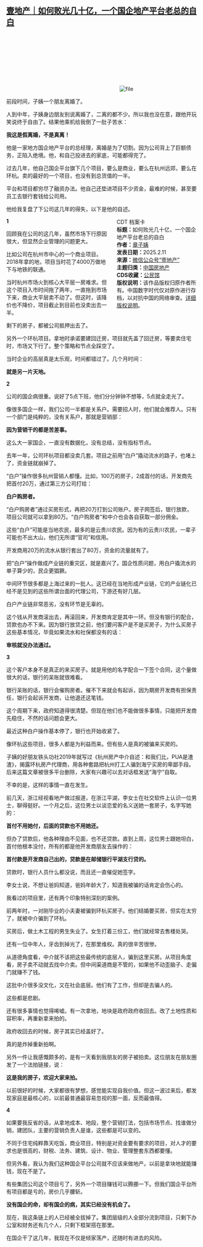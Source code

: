 <!--1739262415000-->
[壹地产｜如何败光几十亿，一个国企地产平台老总的自白](https://chinadigitaltimes.net/chinese/715753.html)
------

<p><img decoding="async" src="data:image/svg+xml,%3Csvg%20xmlns='http://www.w3.org/2000/svg'%20viewBox='0%200%200%200'%3E%3C/svg%3E" alt="file" data-lazy-src="https://chinadigitaltimes.net/chinese/files/2025/02/image-1739273270007.png"><noscript><img decoding="async" src="https://chinadigitaltimes.net/chinese/files/2025/02/image-1739273270007.png" alt="file"></noscript></p><p>前段时间，子姨一个朋友离婚了。</p><p>人到中年，子姨身边朋友别说离婚了，二离的都不少。所以我也没在意，跟他开玩笑说终于自由了。结果他乘机给我倒了一肚子苦水：</p><p><strong>我这是假离婚，不是真离！</strong></p><p>他是一家地方国企地产平台的总经理，离婚是为了切割。因为公司背上了巨额债务，正陷入绝境。他，和自己投进去的家底，可能都得完了。</p><p>过去几年，他自己国企平台旗下几个项目，要么是商业，要么在杭州远郊，要么在环杭。卖的最好的一个项目，也没有到总货值的一半。</p><p>平台和项目都穷尽了融资办法。他自己还垫进项目不少资金，最难的时候，甚至要员工去银行套钱给公司用。</p><p>他给我复盘了下公司这几年的得失，以下是他的自述。</p><div style="width:42%;float:right;padding-left:20px;"><div class="su-spoiler su-spoiler-style-fancy su-spoiler-icon-chevron-circle" data-scroll-offset="0" data-anchor-in-url="no"><div class="su-spoiler-title" tabindex="0" role="button"><span class="su-spoiler-icon"></span>CDT 档案卡</div><div class="su-spoiler-content su-u-clearfix su-u-trim"><strong>标题：</strong>如何败光几十亿，一个国企地产平台老总的自白<br><strong>作者：</strong><a href="https://chinadigitaltimes.net/space/壹地产" target="_blank">章子姨</a><br><strong>发表日期：</strong>2025.2.11<br><strong>来源：</strong><a href="https://web.archive.org/web/*/https://mp.weixin.qq.com/s/z36dT9zDhGh50k4SW0erAA" target="_blank">微信公众号“壹地产”</a><br><strong>主题归类：</strong><a href="https://chinadigitaltimes.net/space/中国房地产" target="_blank">中国房地产</a><br><strong>CDS收藏：</strong><a href="https://chinadigitaltimes.net/space/%E5%85%AC%E6%B0%91%E9%A6%86" target="_blank" rel="noopener">公民馆</a><br><strong>版权说明：</strong>该作品版权归原作者所有。中国数字时代仅对原作进行存档，以对抗中国的网络审查。<a href="https://chinadigitaltimes.net/chinese/copyright">详细版权说明</a>。</div></div></div><p><strong>1</strong></p><p>回顾我在公司的这几年，虽然市场下行原因很大，但显然企业管理的问题更大。</p><p>比如公司在杭州市中心的一个商业项目。2018年拿的地，项目当时花了4000万做地下与地铁的联通。</p><p>当时杭州市场火到核心大平层一房难求。但这个项目入市时间拖了两年，一直拖到市场下来，商业大平层卖不动了。但这时，该降价也不降价，项目截止到目前也没卖出去一半。</p><p>剩下的房子，都被公司抵押出去了。</p><p>另外一个环杭项目。拿地时承诺要建回迁房，项目就先盖了回迁房，等要卖住宅时，市场又下行了。整个策略和节点全踩空了。</p><p>当时企业的高层真是太乐观，时间都错过了。几个月时间：</p><p><strong>就是另一片天地。</strong></p><p><strong>2</strong></p><p>公司的国企病很重。说好了5点下班，他们分分钟钟不想等，5点就全走光了。</p><p>像很多国企一样，我们公司一半都是关系户。需要招人时，他们就会推荐人。只有一个部门是纯粹的，没有关系户，那就是营销部：</p><p><strong>因为营销干的都是苦差事。</strong></p><p>这么大一家国企，一直没有数据化，没有总结，没有指标节点。</p><p>去年一年，公司环杭项目都没卖几套。项目之前用“白户”撬动流水的路子，也堵上了，资金链就崩掉了。</p><p>“白户”操作很多杭州营销人都懂。比如，100万的房子，2成首付的话，开发商先把首付20万，通过第三方公司打给：</p><p><strong>白户购房者。</strong></p><p>“白户购房者”通过买房形式，再把20万打到公司账户。房子网签后，银行放款，项目公司就可以拿到80万。“白户购房者”和中介也会各自获取一部分佣金。</p><p>这些“白户”可能是当地农民，最多的是云贵川农民。因为有的云贵川农民，一辈子可能也不出大山，他们无所谓“官司”和信用。</p><p>开发商用20万的流水从银行套出了80万，资金的流量就有了。</p><p>把“白户”操作做成产业链的重灾区，就是嘉兴了。国企性质问题，用白户撬流水的单子算少的，民企更猖獗。</p><p>中间环节很多都是上海过来的一批人。这已经在当地形成产业链，它的产业链化已经不是见到的这些所谓台面的代理公司，下游还有好几层。</p><p>白户产业链非常恶劣，没有环节是无辜的。</p><p>这个钱从开发商滚出去，再滚回来，开发商肯定是其中一环。但没有银行的配合，贷款也办不下来。因为银行放贷之前，他们要问客户是不是买房子，为什么买房子这些基本情况，毕竟如果流水和社保都没有的话：</p><p><strong>审核就没办法通过。</strong></p><p><strong>3</strong></p><p>这个客户本身不是真正的来买房子。就是用他的名字配合一下签个合同，这个量做很大的话，银行的呆账就很难看。</p><p>银行呆账的话，银行会催购房者。催不下来就会有起诉，因为期房开发商有担保责任，银行会起诉开发商，让他退还这笔钱。</p><p>这个周期下来，政府知道得很清楚。但现在他们也不能做很多事情，只能把开发商先稳住，不然的话问题会更大。</p><p>最近这种白户操作基本停了，银行也开始收紧了。</p><p>像环杭这些项目，很多人都是为利益而来。但有些人是真的被骗来买房的。</p><p>子姨的好朋友铁头功社2019年就写过《杭州房产中介自述：和我们比，PUA是渣渣》，揭露环杭房产代理商，用各种套路把杭州打工人骗到海宁买房的卑鄙手段。后来这篇文章被很多平台删除，大家有兴趣可以去对话框发送“海宁”自取。</p><p>不幸的是，这样的事情一直在发生。</p><p>前几天，浙江经视看地产做过报道，在浙江平湖，李女士在社交软件上认识一位男士，聊得挺好。一个月之后，这位男士以谈恋爱的名义送她一套房子，名字写她的：</p><p><strong>首付不用她付，后面的贷款也不用她还。</strong></p><p>但办了贷款后，他各种理由不见面，也不还贷款。直到上周，这位男士跟她坦白，首付他根本没付，所有的都是他开发商朋友去操作的：</p><p><strong>首付款是开发商自己出的，贷款是在邮储银行平湖支行贷的。</strong></p><p>贷款时，银行人员什么都没说，而且还一直催促她签字。</p><p>李女士说，不想让爸妈知道，爸妈年龄大了，知道我被骗的话肯定会伤心的。</p><p>我看过的项目里，还有两个印象特别深刻的案例。</p><p>前两年时，一对刚毕业的小夫妻被骗到环杭买房子。他们结婚要买房，但实在太穷了，就被中介骗到了环杭。</p><p>买房后，做土木工程的男生失业了。女生打着三份工，他们就经常去售楼处哭。</p><p>还有一位中年人，牙齿到掉光了，在那里维权。真的很辛苦很惨。</p><p>从道德角度看，中介就不该把这些最传统的底层人，骗到这里买房。从项目角度看，房子卖不动就去找中介卖。但中间渠道商是不管的，如果他不动歪脑子、走偏门就赚不了钱。</p><p>这批中介很多没文化，又在社会底层。他们有了工作，但却是去骗人的。</p><p>这些都是悲剧。</p><p>还有很多事情也觉得唏嘘。有一次拿地，地块是政府政府收回去。改了土地性质和容积率，再重新拿来拍的。</p><p>政府收回去的时候，房子其实已经盖好了。</p><p>真的是炸掉重新拍啊。</p><p>另外一件让我感慨颇多的，是有一天看到我朋友的房子被拍卖。这位朋友在朋友圈发了一个法拍链接，说：</p><p><strong>这是我的房子，欢迎大家来拍。</strong></p><p>以前很好的时候，大家都很有梦想，感觉能实现自我价值。但这一波过来后，都发现家庭是最核心的，以前最普通最容易忽视的那一面，反而最值得。</p><p><strong>4</strong></p><p>如果要我反省的话，从拿地成本、地段，整个营销打法，包括市场节点、找谁做分销，建团队，主要的营销负责人是谁，这些都是可以变的。</p><p>不同于住宅纯粹靠天吃饭，商业项目，特别是对资金要有要求的项目，对人才的要求也是很高的，财税、法务、建筑、设计、物业、管理整套东西都要懂。</p><p>但另外看，我认为我们这种国企平台公司就不应该来做地产。以前是拿块地就能赚钱，现在不是了。</p><p>有些集团公司这个项目亏了，另外一个项目赚钱可以腾挪一下。但我们国企平台所有项目都是亏的，房价几乎腰斩。</p><p><strong>没有国企的命，却有国企的病，其实已经没有机会了。</strong></p><p>现在，我这条链上的人已经被全拔掉了。集团层级的人全部分流到项目，只剩下办公室和财务还有几个人，只剩下框架搭在那里。</p><p>在国企干了这几年，我现在不仅是倾家荡产，还随时有进去的风险。</p><div class="addtoany_share_save_container addtoany_content addtoany_content_bottom"><div class="a2a_kit a2a_kit_size_32 addtoany_list" data-a2a-url="https://chinadigitaltimes.net/chinese/715753.html" data-a2a-title="壹地产｜如何败光几十亿，一个国企地产平台老总的自白"><a class="a2a_button_facebook" href="https://www.addtoany.com/add_to/facebook?linkurl=https%3A%2F%2Fchinadigitaltimes.net%2Fchinese%2F715753.html&amp;linkname=%E5%A3%B9%E5%9C%B0%E4%BA%A7%EF%BD%9C%E5%A6%82%E4%BD%95%E8%B4%A5%E5%85%89%E5%87%A0%E5%8D%81%E4%BA%BF%EF%BC%8C%E4%B8%80%E4%B8%AA%E5%9B%BD%E4%BC%81%E5%9C%B0%E4%BA%A7%E5%B9%B3%E5%8F%B0%E8%80%81%E6%80%BB%E7%9A%84%E8%87%AA%E7%99%BD" title="Facebook" rel="nofollow noopener" target="_blank"></a><a class="a2a_button_twitter" href="https://www.addtoany.com/add_to/twitter?linkurl=https%3A%2F%2Fchinadigitaltimes.net%2Fchinese%2F715753.html&amp;linkname=%E5%A3%B9%E5%9C%B0%E4%BA%A7%EF%BD%9C%E5%A6%82%E4%BD%95%E8%B4%A5%E5%85%89%E5%87%A0%E5%8D%81%E4%BA%BF%EF%BC%8C%E4%B8%80%E4%B8%AA%E5%9B%BD%E4%BC%81%E5%9C%B0%E4%BA%A7%E5%B9%B3%E5%8F%B0%E8%80%81%E6%80%BB%E7%9A%84%E8%87%AA%E7%99%BD" title="Twitter" rel="nofollow noopener" target="_blank"></a><a class="a2a_button_telegram" href="https://www.addtoany.com/add_to/telegram?linkurl=https%3A%2F%2Fchinadigitaltimes.net%2Fchinese%2F715753.html&amp;linkname=%E5%A3%B9%E5%9C%B0%E4%BA%A7%EF%BD%9C%E5%A6%82%E4%BD%95%E8%B4%A5%E5%85%89%E5%87%A0%E5%8D%81%E4%BA%BF%EF%BC%8C%E4%B8%80%E4%B8%AA%E5%9B%BD%E4%BC%81%E5%9C%B0%E4%BA%A7%E5%B9%B3%E5%8F%B0%E8%80%81%E6%80%BB%E7%9A%84%E8%87%AA%E7%99%BD" title="Telegram" rel="nofollow noopener" target="_blank"></a><a class="a2a_button_reddit" href="https://www.addtoany.com/add_to/reddit?linkurl=https%3A%2F%2Fchinadigitaltimes.net%2Fchinese%2F715753.html&amp;linkname=%E5%A3%B9%E5%9C%B0%E4%BA%A7%EF%BD%9C%E5%A6%82%E4%BD%95%E8%B4%A5%E5%85%89%E5%87%A0%E5%8D%81%E4%BA%BF%EF%BC%8C%E4%B8%80%E4%B8%AA%E5%9B%BD%E4%BC%81%E5%9C%B0%E4%BA%A7%E5%B9%B3%E5%8F%B0%E8%80%81%E6%80%BB%E7%9A%84%E8%87%AA%E7%99%BD" title="Reddit" rel="nofollow noopener" target="_blank"></a><a class="a2a_button_whatsapp" href="https://www.addtoany.com/add_to/whatsapp?linkurl=https%3A%2F%2Fchinadigitaltimes.net%2Fchinese%2F715753.html&amp;linkname=%E5%A3%B9%E5%9C%B0%E4%BA%A7%EF%BD%9C%E5%A6%82%E4%BD%95%E8%B4%A5%E5%85%89%E5%87%A0%E5%8D%81%E4%BA%BF%EF%BC%8C%E4%B8%80%E4%B8%AA%E5%9B%BD%E4%BC%81%E5%9C%B0%E4%BA%A7%E5%B9%B3%E5%8F%B0%E8%80%81%E6%80%BB%E7%9A%84%E8%87%AA%E7%99%BD" title="WhatsApp" rel="nofollow noopener" target="_blank"></a><a class="a2a_button_email" href="https://www.addtoany.com/add_to/email?linkurl=https%3A%2F%2Fchinadigitaltimes.net%2Fchinese%2F715753.html&amp;linkname=%E5%A3%B9%E5%9C%B0%E4%BA%A7%EF%BD%9C%E5%A6%82%E4%BD%95%E8%B4%A5%E5%85%89%E5%87%A0%E5%8D%81%E4%BA%BF%EF%BC%8C%E4%B8%80%E4%B8%AA%E5%9B%BD%E4%BC%81%E5%9C%B0%E4%BA%A7%E5%B9%B3%E5%8F%B0%E8%80%81%E6%80%BB%E7%9A%84%E8%87%AA%E7%99%BD" title="Email" rel="nofollow noopener" target="_blank"></a><a class="a2a_button_copy_link" href="https://www.addtoany.com/add_to/copy_link?linkurl=https%3A%2F%2Fchinadigitaltimes.net%2Fchinese%2F715753.html&amp;linkname=%E5%A3%B9%E5%9C%B0%E4%BA%A7%EF%BD%9C%E5%A6%82%E4%BD%95%E8%B4%A5%E5%85%89%E5%87%A0%E5%8D%81%E4%BA%BF%EF%BC%8C%E4%B8%80%E4%B8%AA%E5%9B%BD%E4%BC%81%E5%9C%B0%E4%BA%A7%E5%B9%B3%E5%8F%B0%E8%80%81%E6%80%BB%E7%9A%84%E8%87%AA%E7%99%BD" title="Copy Link" rel="nofollow noopener" target="_blank"></a><a class="a2a_dd addtoany_share_save addtoany_share" href="https://www.addtoany.com/share"></a></div></div>
